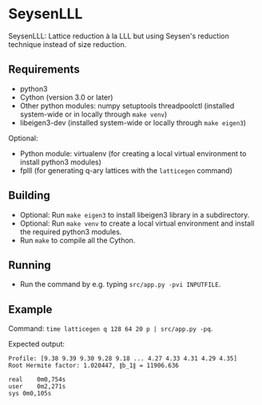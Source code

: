 # SeysenLLL

SeysenLLL: Lattice reduction à la LLL but using Seysen's reduction technique instead of size reduction.

## Requirements

- python3
- Cython (version 3.0 or later)
- Other python modules: numpy setuptools threadpoolctl (installed system-wide or in locally through `make venv`)
- libeigen3-dev (installed system-wide or locally through `make eigen3`)

Optional:

- Python module: virtualenv (for creating a local virtual environment to install python3 modules)
- fplll (for generating q-ary lattices with the `latticegen` command)

## Building

- Optional: Run `make eigen3` to install libeigen3 library in a subdirectory.
- Optional: Run `make venv` to create a local virtual environment and install the required python3 modules.
- Run `make` to compile all the Cython.

## Running

- Run the command by e.g. typing `src/app.py -pvi INPUTFILE`.

## Example

Command: `time latticegen q 128 64 20 p | src/app.py -pq`.

Expected output:
```
Profile: [9.38 9.39 9.30 9.28 9.18 ... 4.27 4.33 4.31 4.29 4.35]
Root Hermite factor: 1.020447, ∥b_1∥ = 11906.636

real	0m0,754s
user	0m2,271s
sys	0m0,105s
```
